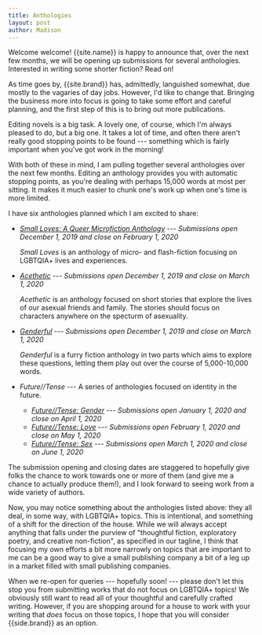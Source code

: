 ```yaml
---
title: Anthologies
layout: post
author: Madison
---
```


Welcome welcome! {{site.name}} is happy to announce that, over the next few months, we will be opening up submissions for several anthologies. Interested in writing some shorter fiction? Read on!

As time goes by, {{site.brand}} has, admittedly, languished somewhat, due mostly to the vagaries of day jobs. However, I'd like to change that. Bringing the business more into focus is going to take some effort and careful planning, and the first step of this is to bring out more publications.

Editing novels is a big task. A lovely one, of course, which I'm always pleased to do, but a big one. It takes a lot of time, and often there aren't really good stopping points to be found --- something which is fairly important when you've got work in the morning!

With both of these in mind, I am pulling together several anthologies over the next few months. Editing an anthology provides you with automatic stopping points, as you're dealing with perhaps 15,000 words at most per sitting. It makes it much easier to chunk one's work up when one's time is more limited.

I have six anthologies planned which I am excited to share:

* [*Small Loves: A Queer Microfiction Anthology*](small-loves) --- *Submissions open December 1, 2019 and close on February 1, 2020*

  *Small Loves* is an anthology of micro- and flash-fiction focusing on LGBTQIA+ lives and experiences.
* [*Acethetic*](acethetic) --- *Submissions open December 1, 2019 and close on March 1, 2020*

  *Acethetic* is an anthology focused on short stories that explore the lives of our asexual friends and family. The stories should focus on characters anywhere on the specturm of asexuality.
* [*Genderful*](genderful) --- *Submissions open December 1, 2019 and close on March 1, 2020*

  *Genderful* is a furry fiction anthology in two parts which aims to explore these questions, letting them play out over the course of 5,000-10,000 words.
* *Future//Tense* --- A series of anthologies focused on identity in the future.
    * [*Future//Tense: Gender*](future-tense/gender) --- *Submissions open January 1, 2020 and close on April 1, 2020*
    * [*Future//Tense: Love*](future-tense/love) --- *Submissions open February 1, 2020 and close on May 1, 2020*
    * [*Future//Tense: Sex*](future-tense/sex) --- *Submissions open March 1, 2020 and close on June 1, 2020*

The submission opening and closing dates are staggered to hopefully give folks the chance to work towards one or more of them (and give me a chance to actually produce them!), and I look forward to seeing work from a wide variety of authors.

Now, you may notice something about the anthologies listed above: they all deal, in some way, with LGBTQIA+ topics. This is intentional, and something of a shift for the direction of the house. While we will always accept anything that falls under the purview of "thoughtful fiction, exploratory poetry, and creative non-fiction", as specified in our tagline, I think that focusing my own efforts a bit more narrowly on topics that are important to me can be a good way to give a small publishing company a bit of a leg up in a market filled with small publishing companies.

When we re-open for queries --- hopefully soon! --- please don't let this stop you from submitting works that do not focus on LGBTQIA+ topics! We obviously still want to read all of your thoughtful and carefully crafted writing. However, if you are shopping around for a house to work with your writing that *does* focus on those topics, I hope that you will consider {{side.brand}} as an option.
